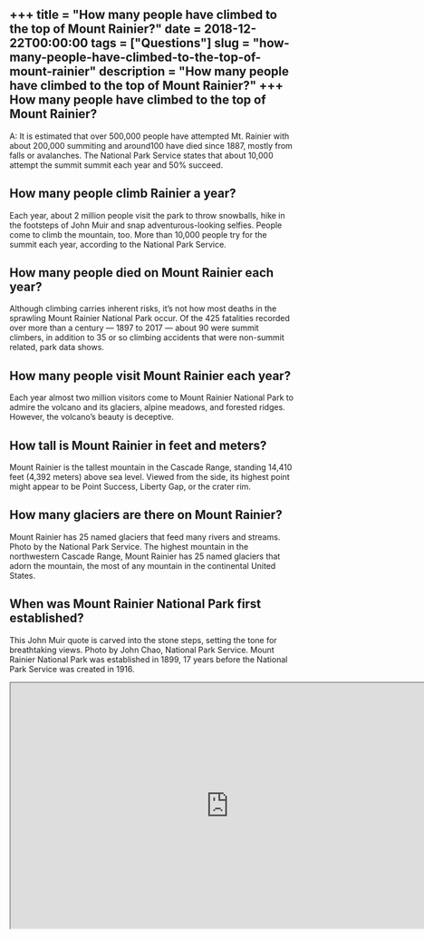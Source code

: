+++
title = "How many people have climbed to the top of Mount Rainier?"
date = 2018-12-22T00:00:00
tags = ["Questions"]
slug = "how-many-people-have-climbed-to-the-top-of-mount-rainier"
description = "How many people have climbed to the top of Mount Rainier?"
+++
How many people have climbed to the top of Mount Rainier?
---------------------------------------------------------

A: It is estimated that over 500,000 people have attempted Mt. Rainier with about 200,000 summiting and around100 have died since 1887, mostly from falls or avalanches. The National Park Service states that about 10,000 attempt the summit summit each year and 50% succeed.

How many people climb Rainier a year?
-------------------------------------

Each year, about 2 million people visit the park to throw snowballs, hike in the footsteps of John Muir and snap adventurous-looking selfies. People come to climb the mountain, too. More than 10,000 people try for the summit each year, according to the National Park Service.

How many people died on Mount Rainier each year?
------------------------------------------------

Although climbing carries inherent risks, it’s not how most deaths in the sprawling Mount Rainier National Park occur. Of the 425 fatalities recorded over more than a century — 1897 to 2017 — about 90 were summit climbers, in addition to 35 or so climbing accidents that were non-summit related, park data shows.

How many people visit Mount Rainier each year?
----------------------------------------------

Each year almost two million visitors come to Mount Rainier National Park to admire the volcano and its glaciers, alpine meadows, and forested ridges. However, the volcano’s beauty is deceptive.

How tall is Mount Rainier in feet and meters?
---------------------------------------------

Mount Rainier is the tallest mountain in the Cascade Range, standing 14,410 feet (4,392 meters) above sea level. Viewed from the side, its highest point might appear to be Point Success, Liberty Gap, or the crater rim.

How many glaciers are there on Mount Rainier?
---------------------------------------------

Mount Rainier has 25 named glaciers that feed many rivers and streams. Photo by the National Park Service. The highest mountain in the northwestern Cascade Range, Mount Rainier has 25 named glaciers that adorn the mountain, the most of any mountain in the continental United States.

When was Mount Rainier National Park first established?
-------------------------------------------------------

This John Muir quote is carved into the stone steps, setting the tone for breathtaking views. Photo by John Chao, National Park Service. Mount Rainier National Park was established in 1899, 17 years before the National Park Service was created in 1916.

<iframe allow="accelerometer; autoplay; clipboard-write; encrypted-media; gyroscope; picture-in-picture" allowfullscreen="" class="__youtube_prefs__  epyt-is-override  no-lazyload" data-no-lazy="1" data-origheight="433" data-origwidth="770" data-skipgform_ajax_framebjll="" height="433" id="_ytid_16812" loading="lazy" src="https://www.youtube.com/embed/iR8I6-HZWgM?enablejsapi=1&autoplay=0&cc_load_policy=0&cc_lang_pref=&iv_load_policy=1&loop=0&modestbranding=0&rel=1&fs=1&playsinline=0&autohide=2&theme=dark&color=red&controls=1&" title="YouTube player" width="770"></iframe>